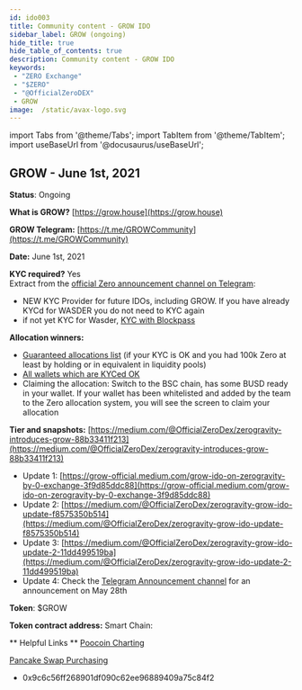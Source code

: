 ```yaml
---
id: ido003
title: Community content - GROW IDO
sidebar_label: GROW (ongoing)
hide_title: true
hide_table_of_contents: true
description: Community content - GROW IDO
keywords:
 - "ZERO Exchange"
 - "$ZERO"
 - "@OfficialZeroDEX"
 - GROW
image:  /static/avax-logo.svg
---
```


import Tabs from '@theme/Tabs';
import TabItem from '@theme/TabItem';
import useBaseUrl from '@docusaurus/useBaseUrl';


## GROW - June 1st, 2021

**Status**: Ongoing

**What is GROW?** [https://grow.house](https://grow.house)

**GROW Telegram:** [https://t.me/GROWCommunity](https://t.me/GROWCommunity)

**Date:** June 1st, 2021

**KYC required?** Yes  
  Extract from the [official Zero announcement channel on Telegram](https://t.me/ZeroExchangeAnn):
  * NEW KYC Provider for future IDOs, including GROW. If you have already KYCd for WASDER you do not need to KYC again
  * if not yet KYC for Wasder, [KYC with Blockpass](https://verify-with.blockpass.org/?clientId=GROW_IDO_KYC&serviceName=IDO%20KYC&env=prod)

**Allocation winners:** 
* [Guaranteed allocations list](https://docs.google.com/spreadsheets/d/1v1By-TTQxs-sBHcyOh3LV_u5SqFSm5h3732pAioE_Vo/edit?usp=sharing) (if your KYC is OK and you had 100k Zero at least by holding or in equivalent in liquidity pools)
* [All wallets which are KYCed OK](https://docs.google.com/spreadsheets/d/1Q1pZpMyQU49lfrndU1h8nZM7kzgKLA6r2pqh1LimzvA/edit?usp=sharing)
* Claiming the allocation: Switch to the BSC chain, has some BUSD ready in your wallet.  If your wallet has been whitelisted and added by the team to the Zero allocation system, you will see the screen to claim your allocation

**Tier and snapshots:** [https://medium.com/@OfficialZeroDex/zerogravity-introduces-grow-88b33411f213](https://medium.com/@OfficialZeroDex/zerogravity-introduces-grow-88b33411f213)
  * Update 1: [https://grow-official.medium.com/grow-ido-on-zerogravity-by-0-exchange-3f9d85ddc88](https://grow-official.medium.com/grow-ido-on-zerogravity-by-0-exchange-3f9d85ddc88)
  * Update 2: [https://medium.com/@OfficialZeroDex/zerogravity-grow-ido-update-f8575350b514](https://medium.com/@OfficialZeroDex/zerogravity-grow-ido-update-f8575350b514)
  * Update 3: [https://medium.com/@OfficialZeroDex/zerogravity-grow-ido-update-2-11dd499519ba](https://medium.com/@OfficialZeroDex/zerogravity-grow-ido-update-2-11dd499519ba)
  * Update 4: Check the [Telegram Announcement channel](https://t.me/ZeroExchangeAnn) for an announcement on May 28th

**Token**: $GROW

**Token contract address:**
Smart Chain:

** Helpful Links **
   [Poocoin Charting](https://poocoin.app/tokens/0x9c6c56ff268901df090c62ee96889409a75c84f2)
   
   [Pancake Swap Purchasing](https://exchange.pancakeswap.finance/#/swap?outputCurrency=0x9c6c56ff268901df090c62ee96889409a75c84f2)
   
   

* 0x9c6c56ff268901df090c62ee96889409a75c84f2

